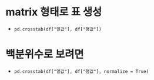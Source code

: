 # matrix 형태로 표 생성
 - `pd.crosstab(df["열값"], df["행값"])`

# 백분위수로 보려면
 - `pd.crosstab(df["열값"], df["행값"], normalize = True)`
